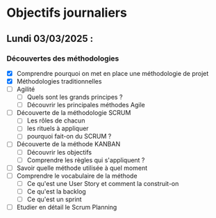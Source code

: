 # Objectifs journaliers

## Lundi 03/03/2025 :

### Découvertes des méthodologies

- [X] Comprendre pourquoi on met en place une méthodologie de projet
- [X] Méthodologies traditionnelles
- [ ] Agilité
  - [ ] Quels sont les grands principes ?
  - [ ] Découvrir les principales méthodes Agile
- [ ] Découverte de la méthodologie SCRUM
  - [ ] Les rôles de chacun
  - [ ] les rituels à appliquer
  - [ ] pourquoi fait-on du SCRUM ?
- [ ] Découverte de la méthode KANBAN
  - [ ] Découvrir les objectifs
  - [ ] Comprendre les règles qui s'appliquent ?
- [ ] Savoir quelle méthode utilisée à quel moment
- [ ] Comprendre le vocabulaire de la méthode
  - [ ] Ce qu'est une User Story et comment la construit-on
  - [ ] Ce qu'est la backlog
  - [ ] Ce qu'est un sprint
- [ ] Etudier en détail le Scrum Planning
